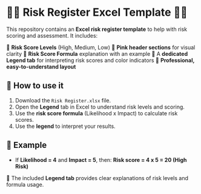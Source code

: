 # 🎀🌸 Risk Register Excel Template 🎀🌸

This repository contains an **Excel risk register template** to help with risk scoring and assessment. It includes:

🎀 **Risk Score Levels** (High, Medium, Low)
🎀 **Pink header sections** for visual clarity
🎀 **Risk Score Formula** explanation with an example
🎀 A **dedicated Legend tab** for interpreting risk scores and color indicators
🎀 **Professional, easy-to-understand layout**

## 🌸 How to use it
1. Download the `Risk Register.xlsx` file.
2. Open the **Legend** tab in Excel to understand risk levels and scoring.
3. Use the **risk score formula** (Likelihood x Impact) to calculate risk scores.
4. Use the **legend** to interpret your results.

## 🎀 Example
- If **Likelihood = 4** and **Impact = 5**, then:
**Risk score = 4 x 5 = 20 (High Risk)**

🎀 The included **Legend tab** provides clear explanations of risk levels and formula usage.


